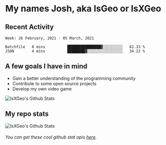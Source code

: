 <h1 align="center">My names Josh, aka IsGeo or IsXGeo</h1>

## Recent Activity
<!--START_SECTION:waka-->
```text
Week: 26 February, 2021 - 05 March, 2021

Batchfile   8 mins          ███████████████▓░░░░░░░░░   62.33 % 
JSON        4 mins          ████████▓░░░░░░░░░░░░░░░░   34.22 % 
```
<!--END_SECTION:waka-->

## **A few goals I have in mind**

- Gain a better understanding of the programming community
- Contribute to some open source projects
- Develop my own video game

<img align="center" alt="IsXGeo's Github Stats" src="https://github-readme-stats.vercel.app/api/top-langs/?username=IsXGeo&layout=compact"/><br>

## **My repo stats**

<img align="center" alt="IsXGeo's Github Stats" src="https://github-readme-stats.vercel.app/api?username=IsXGeo&count_private=true&show_icons=true&include_all_commits=true"/>

###### You can get these cool github stat apis [here](https://github.com/anuraghazra/github-readme-stats).
